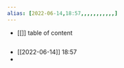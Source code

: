 ```yaml
---
alias: [2022-06-14,18:57,,,,,,,,,,,]
---
```

- [[]]
table of content
```toc
```

- [[2022-06-14]] 18:57
- 